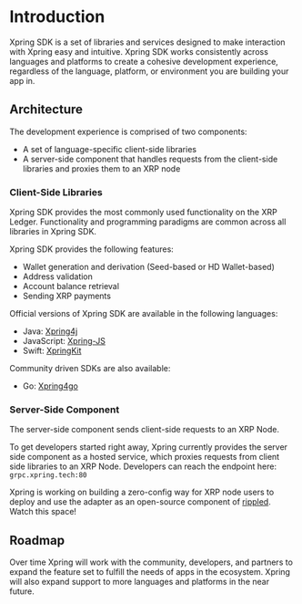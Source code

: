 # Introduction
Xpring SDK is a set of libraries and services designed to make interaction with Xpring easy and intuitive. Xpring SDK works consistently across languages and platforms to create a cohesive development experience, regardless of the language, platform, or environment you are building your app in. 

## Architecture
The development experience is comprised of two components: 
- A set of language-specific client-side libraries
- A server-side component that handles requests from the client-side libraries and proxies them to an XRP node

### Client-Side Libraries
Xpring SDK provides the most commonly used functionality on the XRP Ledger. Functionality and programming paradigms are common across all libraries in Xpring SDK. 

Xpring SDK provides the following features:
- Wallet generation and derivation (Seed-based or HD Wallet-based)
- Address validation
- Account balance retrieval
- Sending XRP payments

Official versions of Xpring SDK are available in the following languages:
- Java: [Xpring4j](https://github.com/xpring-eng/xpring4j)
- JavaScript: [Xpring-JS](https://github.com/xpring-eng/xpring-js) 
- Swift: [XpringKit](https://github.com/xpring-eng/xpringkit)

Community driven SDKs are also available:
- Go: [Xpring4go](https://github.com/sprwn/xpring4go)

### Server-Side Component
The server-side component sends client-side requests to an XRP Node. 

To get developers started right away, Xpring currently provides the server side component as a hosted service, which proxies requests from client side libraries to an XRP Node. Developers can reach the endpoint here: `grpc.xpring.tech:80`

Xpring is working on building a zero-config way for XRP node users to deploy and use the adapter as an open-source component of [rippled](https://github.com/ripple/rippled). Watch this space!

## Roadmap

Over time Xpring will work with the community, developers, and partners to expand the feature set to fulfill the needs of apps in the ecosystem. Xpring will also expand support to more languages and platforms in the near future. 
